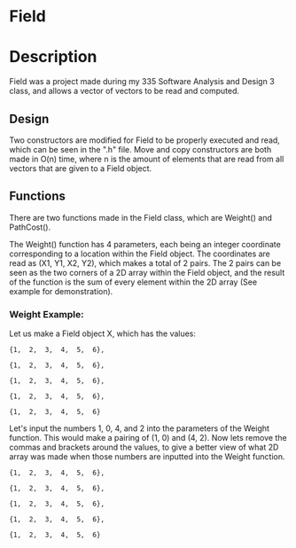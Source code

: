 # Field

# Description

Field was a project made during my 335 Software Analysis and Design 3 class, and allows a vector of vectors to be read and computed.

## Design

Two constructors are modified for Field to be properly executed and read, which can be seen in the ".h" file. Move and copy constructors are both made in O(n) time, where n is the amount of elements that are read from all vectors that are given to a Field object.

## Functions

There are two functions made in the Field class, which are Weight() and PathCost(). 

The Weight() function has 4 parameters, each being an integer coordinate corresponding to a location within the Field object. The coordinates are read as (X1, Y1, X2, Y2), which makes a total of 2 pairs. The 2 pairs can be seen as the two corners of a 2D array within the Field object, and the result of the function is the sum of every element within the 2D array (See example for demonstration).

### Weight Example:

Let us make a Field object X, which has the values:

```
{1,  2,  3,  4,  5,  6},

{1,  2,  3,  4,  5,  6},

{1,  2,  3,  4,  5,  6},

{1,  2,  3,  4,  5,  6},

{1,  2,  3,  4,  5,  6}
```

Let's input the numbers 1, 0, 4, and 2 into the parameters of the Weight function. This would make a pairing of (1, 0) and (4, 2). Now lets remove the commas and brackets around the values, to give a better view of what 2D array was made when those numbers are inputted into the Weight function.

```
{1,  2,  3,  4,  5,  6},

{1,  2,  3,  4,  5,  6},

{1,  2,  3,  4,  5,  6},

{1,  2,  3,  4,  5,  6},

{1,  2,  3,  4,  5,  6}
```

